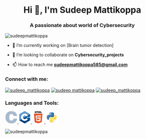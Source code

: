 <h1 align="center">Hi 👋, I'm Sudeep Mattikoppa</h1>
<h3 align="center">A passionate about world of Cybersecurity</h3>

<p align="left"> <img src="https://komarev.com/ghpvc/?username=sudeepmattikoppa&label=Profile%20views&color=0e75b6&style=flat" alt="sudeepmattikoppa" /> </p>

- 🔭 I’m currently working on [Brain tumor detection]

- 👯 I’m looking to collaborate on **Cybersecurity_projects**

- 📫 How to reach me **sudeepmattikoppa585@gmail.com**

<h3 align="left">Connect with me:</h3>
<p align="left">
<a href="https://twitter.com/sudeep_mattikoppa" target="blank"><img align="center" src="https://raw.githubusercontent.com/rahuldkjain/github-profile-readme-generator/master/src/images/icons/Social/twitter.svg" alt="sudeep_mattikoppa" height="30" width="40" /></a>
<a href="https://linkedin.com/in/sudeep mattikoppa" target="blank"><img align="center" src="https://raw.githubusercontent.com/rahuldkjain/github-profile-readme-generator/master/src/images/icons/Social/linked-in-alt.svg" alt="sudeep mattikoppa" height="30" width="40" /></a>
<a href="https://instagram.com/sudeep_mattikoppa" target="blank"><img align="center" src="https://raw.githubusercontent.com/rahuldkjain/github-profile-readme-generator/master/src/images/icons/Social/instagram.svg" alt="sudeep_mattikoppa" height="30" width="40" /></a>
</p>

<h3 align="left">Languages and Tools:</h3>
<p align="left"> <a href="https://www.cprogramming.com/" target="_blank" rel="noreferrer"> <img src="https://raw.githubusercontent.com/devicons/devicon/master/icons/c/c-original.svg" alt="c" width="40" height="40"/> </a> <a href="https://www.w3schools.com/cpp/" target="_blank" rel="noreferrer"> <img src="https://raw.githubusercontent.com/devicons/devicon/master/icons/cplusplus/cplusplus-original.svg" alt="cplusplus" width="40" height="40"/> </a> <a href="https://www.w3.org/html/" target="_blank" rel="noreferrer"> <img src="https://raw.githubusercontent.com/devicons/devicon/master/icons/html5/html5-original-wordmark.svg" alt="html5" width="40" height="40"/> </a> <a href="https://www.python.org" target="_blank" rel="noreferrer"> <img src="https://raw.githubusercontent.com/devicons/devicon/master/icons/python/python-original.svg" alt="python" width="40" height="40"/> </a> </p>

<p><img align="center" src="https://github-readme-stats.vercel.app/api/top-langs?username=sudeepmattikoppa&show_icons=true&locale=en&layout=compact" alt="sudeepmattikoppa" /></p>
